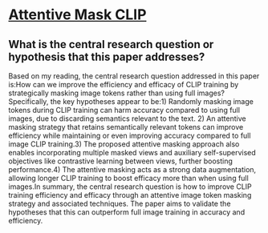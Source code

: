 # [Attentive Mask CLIP](https://arxiv.org/abs/2212.08653)

## What is the central research question or hypothesis that this paper addresses?

Based on my reading, the central research question addressed in this paper is:How can we improve the efficiency and efficacy of CLIP training by strategically masking image tokens rather than using full images?Specifically, the key hypotheses appear to be:1) Randomly masking image tokens during CLIP training can harm accuracy compared to using full images, due to discarding semantics relevant to the text. 2) An attentive masking strategy that retains semantically relevant tokens can improve efficiency while maintaining or even improving accuracy compared to full image CLIP training.3) The proposed attentive masking approach also enables incorporating multiple masked views and auxiliary self-supervised objectives like contrastive learning between views, further boosting performance.4) The attentive masking acts as a strong data augmentation, allowing longer CLIP training to boost efficacy more than when using full images.In summary, the central research question is how to improve CLIP training efficiency and efficacy through an attentive image token masking strategy and associated techniques. The paper aims to validate the hypotheses that this can outperform full image training in accuracy and efficiency.
